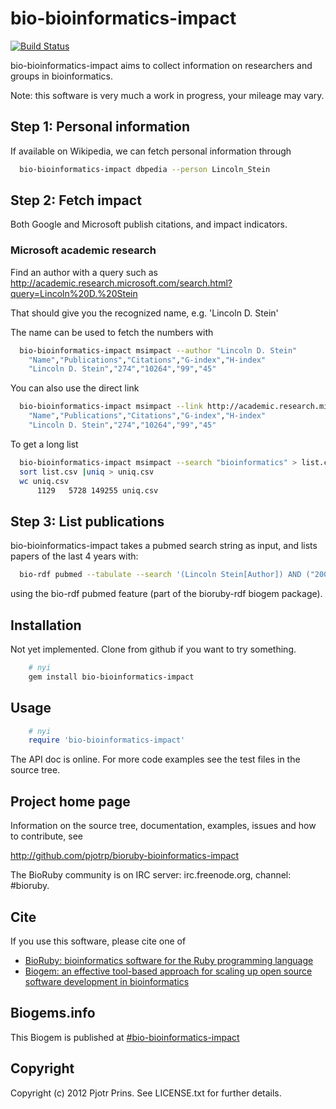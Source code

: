 # bio-bioinformatics-impact

[![Build Status](https://secure.travis-ci.org/pjotrp/bioruby-bioinformatics-impact.png)](http://travis-ci.org/pjotrp/bioruby-bioinformatics-impact)

bio-bioinformatics-impact aims to collect information on researchers
and groups in bioinformatics.

Note: this software is very much a work in progress, your mileage may
vary.

## Step 1: Personal information

If available on Wikipedia, we can fetch personal information through

```bash
  bio-bioinformatics-impact dbpedia --person Lincoln_Stein
```

## Step 2: Fetch impact

Both Google and Microsoft publish citations, and impact indicators.

### Microsoft academic research

Find an author with a query such as
http://academic.research.microsoft.com/search.html?query=Lincoln%20D.%20Stein 

That should give you the recognized name, e.g. 'Lincoln D. Stein'

The name can be used to fetch the numbers with

```bash
  bio-bioinformatics-impact msimpact --author "Lincoln D. Stein"
    "Name","Publications","Citations","G-index","H-index"
    "Lincoln D. Stein","274","10264","99","45"
```

You can also use the direct link

```bash
  bio-bioinformatics-impact msimpact --link http://academic.research.microsoft.com/Author/28276/lincoln-d-stein
    "Name","Publications","Citations","G-index","H-index"
    "Lincoln D. Stein","274","10264","99","45"
```

To get a long list 

```bash
  bio-bioinformatics-impact msimpact --search "bioinformatics" > list.csv
  sort list.csv |uniq > uniq.csv
  wc uniq.csv
      1129   5728 149255 uniq.csv
```

## Step 3: List publications

bio-bioinformatics-impact takes a pubmed search string as input,
and lists papers of the last 4 years with:

```bash
  bio-rdf pubmed --tabulate --search '(Lincoln Stein[Author]) AND ("2008/01/01"[Date - Publication] : "3000"[Date - Publication])' --pubmed-citations --scholar-citations > Lincoln_Stein.csv
```

using the bio-rdf pubmed feature (part of the bioruby-rdf biogem
package).

## Installation

Not yet implemented. Clone from github if you want to try something.

```sh
    # nyi
    gem install bio-bioinformatics-impact
```

## Usage

```ruby
    # nyi
    require 'bio-bioinformatics-impact'
```

The API doc is online. For more code examples see the test files in
the source tree.
        
## Project home page

Information on the source tree, documentation, examples, issues and
how to contribute, see

  http://github.com/pjotrp/bioruby-bioinformatics-impact

The BioRuby community is on IRC server: irc.freenode.org, channel: #bioruby.

## Cite

If you use this software, please cite one of
  
* [BioRuby: bioinformatics software for the Ruby programming language](http://dx.doi.org/10.1093/bioinformatics/btq475)
* [Biogem: an effective tool-based approach for scaling up open source software development in bioinformatics](http://dx.doi.org/10.1093/bioinformatics/bts080)

## Biogems.info

This Biogem is published at [#bio-bioinformatics-impact](http://biogems.info/index.html)

## Copyright

Copyright (c) 2012 Pjotr Prins. See LICENSE.txt for further details.

